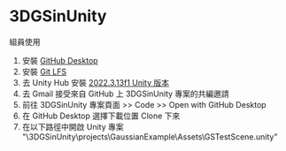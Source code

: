 # 3DGSinUnity

組員使用
1. 安裝 [GitHub Desktop](https://desktop.github.com/)
2. 安裝 [Git LFS](https://git-lfs.com/)
3. 去 Unity Hub 安裝 [2022.3.13f1 Unity 版本](https://unity.com/releases/editor/archive)
4. 去 Gmail 接受來自 GitHub 上 3DGSinUnity 專案的共編邀請
5. 前往 3DGSinUnity 專案頁面 >> Code >> Open with GitHub Desktop
6. 在 GitHub Desktop 選擇下載位置 Clone 下來
7. 在以下路徑中開啟 Unity 專案 "\3DGSinUnity\projects\GaussianExample\Assets\GSTestScene.unity"
